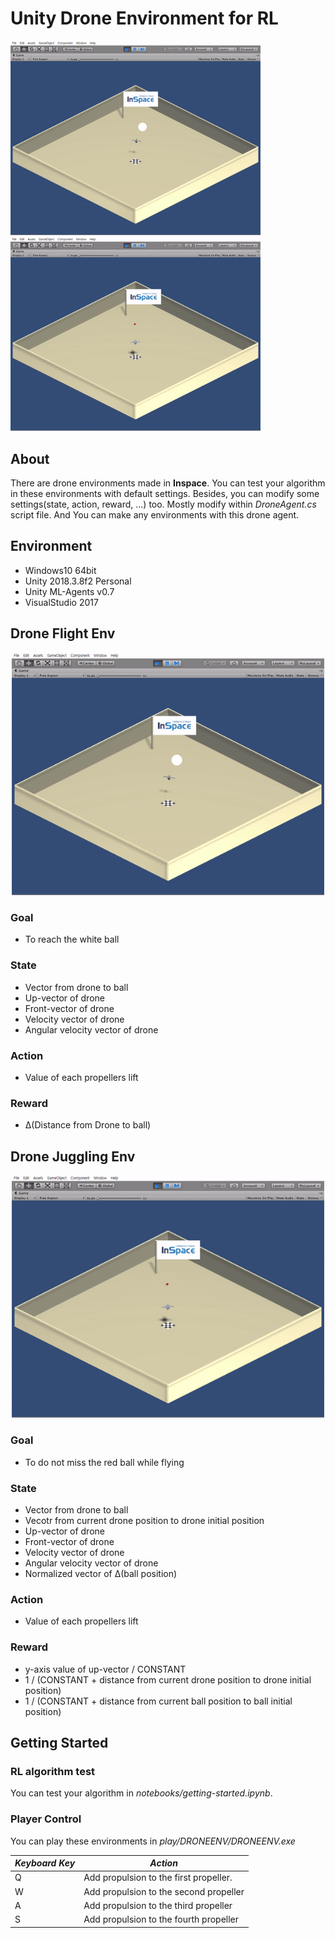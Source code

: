 # **Unity Drone Environment for RL**

<img src="./resrc/drone_flight_iso.gif" width="400" /><img src="./resrc/drone_juggling_iso.gif" width="400" />

## **About**

There are drone environments made in **Inspace**. You can test your algorithm in these environments  with default settings. Besides, you can modify some settings(state, action, reward, ...) too. Mostly modify within *DroneAgent.cs* script file. And You can make any environments with this drone agent.

## **Environment** 

* Windows10 64bit
* Unity 2018.3.8f2 Personal
* Unity ML-Agents v0.7
* VisualStudio 2017

## **Drone Flight Env**
<center><img src="./resrc/drone_flight_iso.gif" width="500" /></center>

### Goal
 - To reach the white ball
 
### State
 - Vector from drone to ball
 - Up-vector of drone
 - Front-vector of drone
 - Velocity vector of drone
 - Angular velocity vector of drone

### Action
 - Value of each propellers lift

### Reward
 - Δ(Distance from Drone to ball)

## **Drone Juggling Env**
<center><img src="./resrc/drone_juggling_iso.gif" width="500" /></center>

### Goal
 - To do not miss the red ball while flying

### State
 - Vector from drone to ball
 - Vecotr from current drone position to drone initial position
 - Up-vector of drone
 - Front-vector of drone
 - Velocity vector of drone
 - Angular velocity vector of drone
 - Normalized vector of Δ(ball position)
 
### Action
 - Value of each propellers lift

### Reward
 - y-axis value of up-vector / CONSTANT
 - 1 / (CONSTANT + distance from current drone position to drone initial position)
 - 1 / (CONSTANT + distance from current ball position to ball initial position)

## **Getting Started**

### RL algorithm test
 You can test your algorithm in *notebooks/getting-started.ipynb*.

### Player Control
 You can play these environments in *play/DRONEENV/DRONEENV.exe* 

| *Keyboard Key* | *Action* |
| --- | --- |
| Q | Add propulsion to the first propeller.  |
| W | Add propulsion to the second propeller |
| A | Add propulsion to the third propeller |
| S | Add propulsion to the fourth propeller |